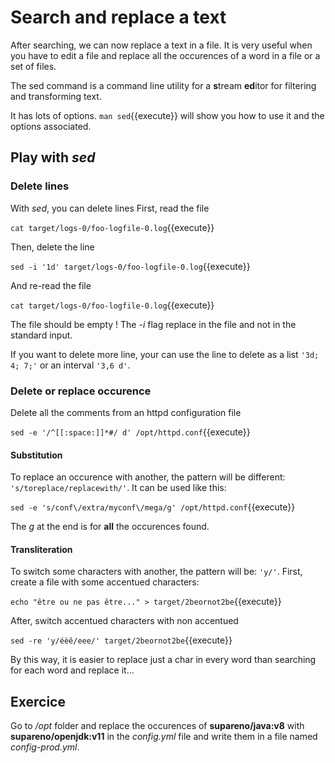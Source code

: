 # Search and replace a text

After searching, we can now replace a text in a file. It is very useful when you have to edit a file and replace all the occurences of a word in a file or a set of files.

The sed command is a command line utility for a **s**tream **ed**itor for filtering and transforming text.

It has lots of options. `man sed`{{execute}} will show you how to use it and the options associated.

## Play with _sed_

### Delete lines

With _sed_, you can delete lines
First, read the file

`cat target/logs-0/foo-logfile-0.log`{{execute}}

Then, delete the line 

`sed -i '1d' target/logs-0/foo-logfile-0.log`{{execute}}

And re-read the file

`cat target/logs-0/foo-logfile-0.log`{{execute}}

The file should be empty ! The _-i_ flag replace in the file and not in the standard input. 

If you want to delete more line, your can use the line to delete as a list `'3d; 4; 7;'` or an interval `'3,6 d'`. 

### Delete or replace occurence

Delete all the comments from an httpd configuration file

`sed -e '/^[[:space:]]*#/ d' /opt/httpd.conf`{{execute}}

#### Substitution

To replace an occurence with another, the pattern will be different:  `'s/toreplace/replacewith/'`. It can be used like this:

`sed -e 's/conf\/extra/myconf\/mega/g' /opt/httpd.conf`{{execute}}

The _g_ at the end is for **all** the occurences found.

#### Transliteration

To switch some characters with another, the pattern will be: `'y/'`.
First, create a file with some accentued characters:

`echo "être ou ne pas être..." > target/2beornot2be`{{execute}}

After, switch accentued characters with non accentued

`sed -re 'y/éèê/eee/' target/2beornot2be`{{execute}}

By this way, it is easier to replace just a char in every word than searching for each word and replace it...

## Exercice

Go to _/opt_ folder and replace the occurences of **supareno/java:v8** with **supareno/openjdk:v11** in the _config.yml_ file and write them in a file named _config-prod.yml_.
